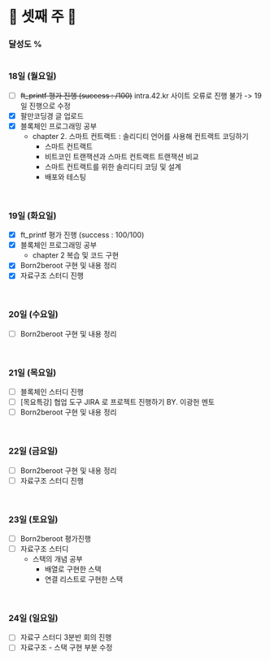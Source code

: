 # 📝 셋째 주 📝

### 달성도 %

<p><i>
</i></p>

#
  
### 18일 (월요일)
- [ ] ~~ft_printf 평가 진행 (success : /100)~~ intra.42.kr 사이트 오류로 진행 불가 -> 19일 진행으로 수정
- [x] 팔만코딩경 글 업로드
- [x] 블록체인 프로그래밍 공부
  - chapter 2. 스마트 컨트랙트 : 솔리디티 언어를 사용해 컨트랙트 코딩하기
    - 스마트 컨트랙트
    - 비트코인 트랜잭션과 스마트 컨트랙트 트랜잭션 비교
    - 스마트 컨트랙트를 위한 솔리디티 코딩 및 설계
    - 배포와 테스팅

<br>

### 19일 (화요일)
- [x] ft_printf 평가 진행 (success : 100/100)
- [x] 블록체인 프로그래밍 공부
  - chapter 2 복습 및 코드 구현
- [x] Born2beroot 구현 및 내용 정리
- [x] 자료구조 스터디 진행

<br>

### 20일 (수요일)
- [ ] Born2beroot 구현 및 내용 정리

<br>

### 21일 (목요일)
- [ ] 블록체인 스터디 진행
- [ ] [목요특강] 협업 도구 JIRA 로 프로젝트 진행하기 BY. 이광헌 멘토
- [ ] Born2beroot 구현 및 내용 정리

<br>

### 22일 (금요일)
- [ ] Born2beroot 구현 및 내용 정리
- [ ] 자료구조 스터디 진행

<br>

### 23일 (토요일)
- [ ] Born2beroot 평가진행
- [ ] 자료구조 스터디
  - 스택의 개념 공부
    - 배열로 구현한 스택
    - 연결 리스트로 구현한 스택

<br>

### 24일 (일요일)
- [ ] 자료구 스터디 3분반 회의 진행
- [ ] 자료구조 - 스택 구현 부분 수정

<br>

